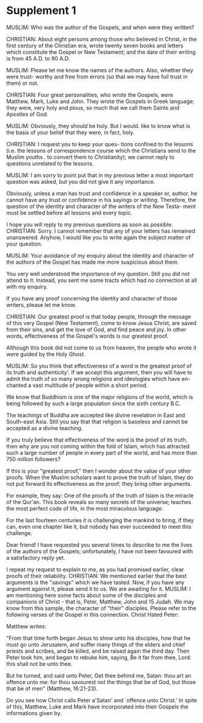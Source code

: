Supplement 1
============

MUSLIM: Who was the author of the Gospels, and when were they
written?

CHRISTIAN: About eight persons among those who believed in Christ, in
the first century of the Christian era, wrote twenty seven books and
letters which constitute the Gospel or New Testament; and the date of
their writing is from 45 A.D. to 90 A.D.

MUSLIM: Please let me know the names of the authors. Also, whether they
were trust- worthy and free from errors (so that we may have full trust
in them) or not.

CHRISTIAN: Four great personalities, who wrote the Gospels, were
Matthew, Mark, Luke and John. They wrote the Gospels in Greek language;
they were, very holy and pious, so much that we call them Saints and
Apostles of God.

MUSLIM: Obviously, they should be holy. But I would. like to know what
is the basis of your belief that they were, in fact, holy.

CHRISTIAN: I request you to keep your ques- tions confined to the
lessons (i.e. the lessons of correspondence course which the Christians
send to the Muslim youths . to convert them to Christianity); we cannot
reply to questions unrelated to the lessons.

MUSLIM: I am sorry to point put that in my previous letter a most
important question was asked, but you did not give it any importance.

Obviously, unless a man has trust and confidence in a speaker or,
author, he cannot have any trust or confidence in his sayings or
writing. Therefore, the question of the identity and character of the
writers of the New Testa- ment must be settled before all lessons and
every topic.

I hope you will reply to my previous questions as soon as possible.
CHRISTIAN: Sorry. I cannot remember that any of your letters has
remained unanswered. Anyhow, I would like you to write again the subject
matter of your question.

MUSLIM: Your avoidance of my enquiry about the identity and character
of the authors of the Gospel has made me more suspicious about them.

You very well understood the importance of my question. Still you did
not attend to it. Instead, you sent me some tracts which had no
connection at all with my enquiry.

If you have any proof concerning the identity and character of those
writers, please let me know.

CHRISTIAN: Our greatest proof is that today people, through the message
of this very Gospel (New Testament), come to know Jesus Christ, are
saved from their sins, and get the love of God, and find peace and joy.
In other words, effectiveness of the Gospel's words is our greatest
proof.

Although this book did not come to us from heaven, the people who wrote
it were guided by the Holy Ghost.

MUSLIM: So you think that effectiveness of a word is the greatest proof
of its truth and authenticity'. If we accept this argument, then you
will have to admit the truth of so many wrong religions and ideologies
which have en- chanted a vast multitude of people within a short
period.

We know that Buddhism is one of the major religions of the world, which
is being followed by such a large population since the sixth century
B.C.

The teachings of Buddha are accepted like divine revelation in East and
South-east Asia. Still you say that that religion is baseless and cannot
be accepted as a divine teaching.

If you truly believe that effectiveness of the word is the proof of its
truth, then why are you not coming within the fold of Islam, which has
attracted such a large number of people in every part of the world, and
has more than 750 million followers?

If this is your "greatest proof," then I wonder about the value of your
other proofs. When the Muslim scholars want to prove the truth of Islam,
they do not put forward its effectiveness as the proof; they bring other
arguments.

For example, they say: One of the proofs of the truth of Islam is the
miracle of the Qur'an. This book reveals so many secrets of the
universe; teaches the most perfect code of life, in the most miraculous
language.

For the last fourteen centuries it is challenging the mankind to bring,
if they can, even one chapter like it, but nobody has ever succeeded to
meet this challenge.

Dear friend! I have requested you several times to describe to me the
lives of the authors of the Gospels; unfortunately, I have not been
favoured with a satisfactory reply yet.

I repeat my request to explain to me, as you had promised earlier,
clear proofs of their reliability. CHRISTIAN: We mentioned earlier that
the best arguments is the "savings" which we have tasted. Now, if you
have any argument against it, please send it to us. We are awaiting for
it. MUSLIM: I am mentioning here some facts about some of the disciples
and companions of Christ - that is, Peter, Matthew, John and 15 Judah.
We may know from this sample, the character of "their" disciples. Please
refer to the following verses of the Gospel in this connection. Christ
Hated Peter:

Matthew writes:

"From that time forth began Jesus to show unto his disciples, how that
he must go unto Jerusalem, and suffer many things of the elders and
chief priests and scribes, and be killed, and be raised again the third
day. Then Peter took him, and began to rebuke him, saying, Be it far
from thee, Lord: this shall not be unto thee.

But he turned, and said unto Peter, Get thee behind me, Satan: thou art
an offence unto me: for thou savourest not the things that be of God,
but those that be of men" (Matthew, 16:21-23).

Do you see how Christ calls Peter a'Satan' and \`offence unto Christ.'
In spite of this, Matthew, Luke and Mark have incorporated into their
Gospels the informations given by.


